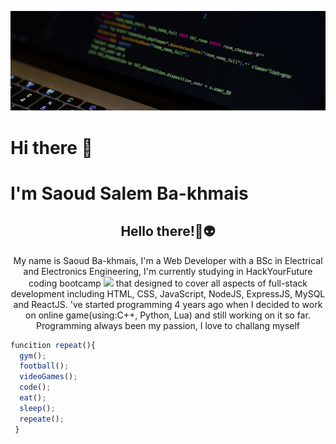 [![Header](https://raw.githubusercontent.com/Oudy94/Oudy94/main/images/header.jpg "Header")](https://github.com/Oudy94/)

# Hi there 👋
# I'm Saoud Salem Ba-khmais

<h2 align="center">Hello there!👋👽</h2>
<p align="center">My name is Saoud Ba-khmais, I'm a Web Developer with a BSc in Electrical and Electronics Engineering, I'm currently studying in HackYourFuture coding bootcamp <img src="https://emoji.slack-edge.com/T0EJTUQ87/hyf2/cf78a543ff8c6878.png" width="30px"> that designed to cover all aspects of full-stack development including HTML, CSS, JavaScript, NodeJS, ExpressJS, MySQL and ReactJS.
've started programming 4 years ago when I decided to work on online game(using:C++, Python, Lua) and still working on it so far.
Programming always been my passion, I love to challang myself</p>

```Javascript
funcition repeat(){
  gym();
  football();
  videoGames();
  code();
  eat();
  sleep();
  repeate();
 }
```

